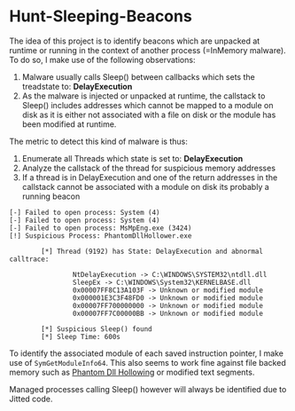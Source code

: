 # Hunt-Sleeping-Beacons

The idea of this project is to identify beacons which are unpacked at runtime or running in the context of another process (=InMemory malware).
To do so, I make use of the following observations:

1. Malware usually calls Sleep() between callbacks which sets the treadstate to: **DelayExecution**
2. As the malware is injected or unpacked at runtime, the callstack to Sleep() includes addresses which cannot be mapped to a module on disk as it is either not associated with a file on disk or the module has been modified at runtime.

The metric to detect this kind of malware is thus:
1. Enumerate all Threads which state is set to: **DelayExecution**
2. Analyze the callstack of the thread for suspicious memory addresses
3. If a thread is in DelayExecution and one of the return addresses in the callstack cannot be associated with a module on disk its probably a running beacon

```
[-] Failed to open process: System (4)
[-] Failed to open process: System (4)
[-] Failed to open process: MsMpEng.exe (3424)
[!] Suspicious Process: PhantomDllHollower.exe

        [*] Thread (9192) has State: DelayExecution and abnormal calltrace:

                NtDelayExecution -> C:\WINDOWS\SYSTEM32\ntdll.dll
                SleepEx -> C:\WINDOWS\System32\KERNELBASE.dll
                0x00007FF8C13A103F -> Unknown or modified module
                0x000001E3C3F48FD0 -> Unknown or modified module
                0x00007FF700000000 -> Unknown or modified module
                0x00007FF7C00000BB -> Unknown or modified module

        [*] Suspicious Sleep() found
        [*] Sleep Time: 600s
 ``` 
 
To identify the associated module of each saved instruction pointer, I make use of ```SymGetModuleInfo64```. 
This also seems to work fine against file backed memory such as [Phantom Dll Hollowing](https://github.com/forrest-orr/phantom-dll-hollower-poc) or modified text segments.
 
Managed processes calling Sleep() however will always be identified due to Jitted code.
